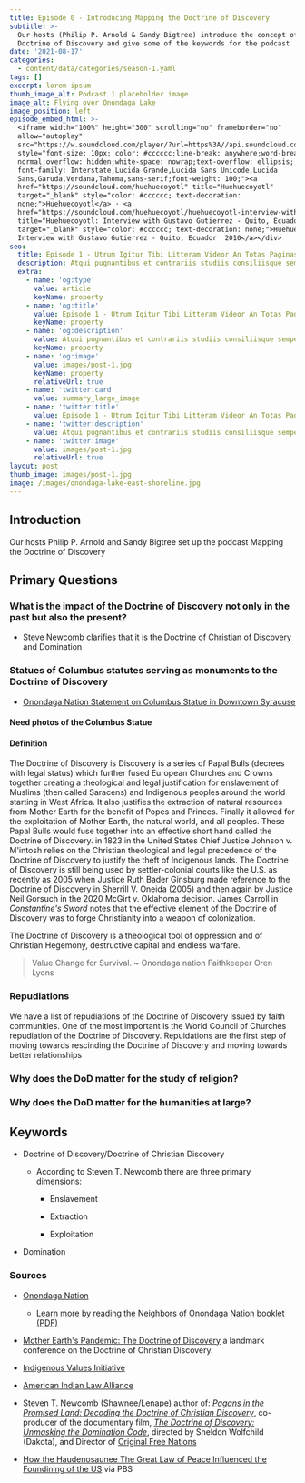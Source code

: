 ```yaml
---
title: Episode 0 - Introducing Mapping the Doctrine of Discovery
subtitle: >-
  Our hosts (Philip P. Arnold & Sandy Bigtree) introduce the concept of the
  Doctrine of Discovery and give some of the keywords for the podcast
date: '2021-08-17'
categories:
  - content/data/categories/season-1.yaml
tags: []
excerpt: lorem-ipsum
thumb_image_alt: Podcast 1 placeholder image
image_alt: Flying over Onondaga Lake
image_position: left
episode_embed_html: >-
  <iframe width="100%" height="300" scrolling="no" frameborder="no"
  allow="autoplay"
  src="https://w.soundcloud.com/player/?url=https%3A//api.soundcloud.com/tracks/698045476&color=%23ff5500&auto_play=false&hide_related=false&show_comments=true&show_user=true&show_reposts=false&show_teaser=true&visual=true"></iframe><div
  style="font-size: 10px; color: #cccccc;line-break: anywhere;word-break:
  normal;overflow: hidden;white-space: nowrap;text-overflow: ellipsis;
  font-family: Interstate,Lucida Grande,Lucida Sans Unicode,Lucida
  Sans,Garuda,Verdana,Tahoma,sans-serif;font-weight: 100;"><a
  href="https://soundcloud.com/huehuecoyotl" title="Huehuecoyotl"
  target="_blank" style="color: #cccccc; text-decoration:
  none;">Huehuecoyotl</a> · <a
  href="https://soundcloud.com/huehuecoyotl/huehuecoyotl-interview-with-gustavo-gutierrez-quito-ecuador-2010"
  title="Huehuecoyotl: Interview with Gustavo Gutierrez - Quito, Ecuador  2010"
  target="_blank" style="color: #cccccc; text-decoration: none;">Huehuecoyotl:
  Interview with Gustavo Gutierrez - Quito, Ecuador  2010</a></div>
seo:
  title: Episode 1 - Utrum Igitur Tibi Litteram Videor An Totas Paginas
  description: Atqui pugnantibus et contrariis studiis consiliisque semper utens nihil
  extra:
    - name: 'og:type'
      value: article
      keyName: property
    - name: 'og:title'
      value: Episode 1 - Utrum Igitur Tibi Litteram Videor An Totas Paginas
      keyName: property
    - name: 'og:description'
      value: Atqui pugnantibus et contrariis studiis consiliisque semper utens nihil
      keyName: property
    - name: 'og:image'
      value: images/post-1.jpg
      keyName: property
      relativeUrl: true
    - name: 'twitter:card'
      value: summary_large_image
    - name: 'twitter:title'
      value: Episode 1 - Utrum Igitur Tibi Litteram Videor An Totas Paginas
    - name: 'twitter:description'
      value: Atqui pugnantibus et contrariis studiis consiliisque semper utens nihil
    - name: 'twitter:image'
      value: images/post-1.jpg
      relativeUrl: true
layout: post
thumb_image: images/post-1.jpg
image: /images/onondaga-lake-east-shoreline.jpg
---
```

## Introduction

Our hosts Philip P. Arnold and Sandy Bigtree set up the podcast Mapping the Doctrine of Discovery

## Primary Questions

### What is the impact of the Doctrine of Discovery not only in the past but also the present?

*   Steve Newcomb clarifies that it is the Doctrine of Christian of Discovery and Domination

### Statues of Columbus statutes serving as monuments to the Doctrine of Discovery

*   [Onondaga Nation Statement on Columbus Statue in Downtown Syracuse](https://www.onondaganation.org/news/2020/onondaga-nation-statement-on-columbus-statue-in-downtown-syracuse/)

#### Need photos of the Columbus Statue

#### Definition

The Doctrine of Discovery is Discovery is a series of Papal Bulls (decrees with legal status) which further fused European Churches and Crowns together creating a theological and legal
justification for enslavement of Muslims (then called Saracens) and Indigenous peoples around the world starting in West Africa. It also justifies the extraction of natural resources from Mother Earth for the benefit of Popes and Princes. Finally it allowed for the exploitation of Mother Earth, the natural world, and all peoples. These Papal Bulls would fuse together into an effective short hand called the Doctrine of Discovery. in 1823 in the United States Chief Justice Johnson v. M'intosh relies on the Christian theological and legal precedence of the Doctrine of Discovery to justify the theft of Indigenous lands. The Doctrine of Discovery is still being used by settler-colonial courts like the U.S. as recently as 2005 when Justice Ruth Bader Ginsburg made reference to the Doctrine of Discovery in  Sherrill V. Oneida (2005) and then again by Justice Neil Gorsuch in the 2020 McGirt v. Oklahoma decision. James Carroll in *Constantine's Sword* notes that the effective element of the Doctrine of Discovery was to forge Christianity into a weapon of colonization.

The Doctrine of Discovery is a theological tool of oppression and of Christian Hegemony, destructive capital and endless warfare.

> Value Change for Survival.
> \~ Onondaga nation Faithkeeper Oren Lyons

### Repudiations

We have a list of repudiations of the Doctrine of Discovery issued by faith communities. One of the most important is the World Council of Churches repudiation of the Doctrine of Discovery. Repuidations are the first step of moving towards rescinding the Doctrine of Discovery and moving towards better relationships

### Why does the DoD matter for the study of religion?

### Why does the DoD matter for the humanities at large?

## Keywords

*   Doctrine of Discovery/Doctrine of Christian Discovery

    *   According to Steven T. Newcomb there are three primary dimensions:

        *   Enslavement

        *   Extraction

        *   Exploitation

*   Domination

### Sources

*   [Onondaga Nation](https://www.onondaganation.org/)

    *   [Learn more by reading the Neighbors of Onondaga Nation booklet (PDF)](https://indigenousvalues.org/product/noon-digital/)

*   [Mother Earth's Pandemic: The Doctrine of Discovery](https://doctrineofdiscovery.org/event/education/mother-earths-pandemic/) a landmark conference on the Doctrine of Christian Discovery.

*   [Indigenous Values Initiative](https://indigenousvalues.org/)

*   [American Indian Law Alliance](http://aila.ngo/)

*   Steven T. Newcomb (Shawnee/Lenape) author of: [*Pagans in the Promised Land: Decoding the Doctrine of Christian Discovery*](https://birchbarkbooks.com/all-online-titles/pagans-in-the-promised-land), co-producer of the documentary film, [*The Doctrine of Discovery: Unmasking the Domination Code*](https://vimeo.com/ondemand/dominationcode), directed by Sheldon Wolfchild (Dakota), and Director of [Original Free Nations](https://originalfreenations.com/)

*   [How the Haudenosaunee The Great Law of Peace Influenced the Foundining of the US](https://www.pbs.org/native-america/blogs/native-voices/how-the-iroquois-great-law-of-peace-shaped-us-democracy/) via PBS
